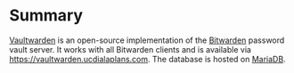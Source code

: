 # Summary
[Vaultwarden](https://github.com/dani-garcia/vaultwarden) is an open-source implementation of the [Bitwarden](https://bitwarden.com) password vault server. It works with all Bitwarden clients and is available via https://vaultwarden.ucdialaplans.com. The database is hosted on [MariaDB](/mariadb).